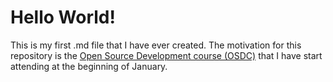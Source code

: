 <h1>Hello World!</h1>

This is my first .md file that I have ever created.
The motivation for this repository is the [Open Source Development course (OSDC)](https://github.com/OSDC-Code-Maven/osdc-2023-01-public) that I have start attending at the beginning of January.
